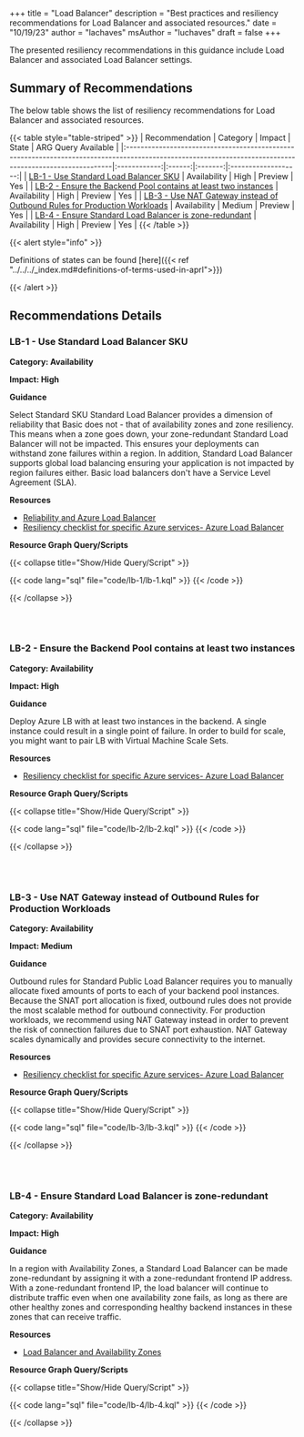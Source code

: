 +++
title = "Load Balancer"
description = "Best practices and resiliency recommendations for Load Balancer and associated resources."
date = "10/19/23"
author = "lachaves"
msAuthor = "luchaves"
draft = false
+++

The presented resiliency recommendations in this guidance include Load Balancer and associated Load Balancer settings.

## Summary of Recommendations

The below table shows the list of resiliency recommendations for Load Balancer and associated resources.

{{< table style="table-striped" >}}
| Recommendation                                                                                                                                          |   Category   | Impact |  State  | ARG Query Available |
|:--------------------------------------------------------------------------------------------------------------------------------------------------------|:------------:|:------:|:-------:|:-------------------:|
| [LB-1 - Use Standard Load Balancer SKU](#lb-1---use-standard-load-balancer-sku)                                                                         | Availability |  High  | Preview |         Yes         |
| [LB-2 - Ensure the Backend Pool contains at least two instances](#lb-2---ensure-the-backend-pool-contains-at-least-two-instances)                       | Availability |  High  | Preview |         Yes         |
| [LB-3 - Use NAT Gateway instead of Outbound Rules for Production Workloads](#lb-3---use-nat-gateway-instead-of-outbound-rules-for-production-workloads) | Availability | Medium | Preview |         Yes         |
| [LB-4 - Ensure Standard Load Balancer is zone-redundant](#lb-4---ensure-standard-load-balancer-is-zone-redundant)                                       | Availability |  High  | Preview |         Yes         |
{{< /table >}}

{{< alert style="info" >}}

Definitions of states can be found [here]({{< ref "../../../_index.md#definitions-of-terms-used-in-aprl">}})

{{< /alert >}}

## Recommendations Details

### LB-1 - Use Standard Load Balancer SKU

**Category: Availability**

**Impact: High**

**Guidance**

Select Standard SKU Standard Load Balancer provides a dimension of reliability that Basic does not - that of availability zones and zone resiliency. This means when a zone goes down, your zone-redundant Standard Load Balancer will not be impacted. This ensures your deployments can withstand zone failures within a region. In addition, Standard Load Balancer supports global load balancing ensuring your application is not impacted by region failures either. Basic load balancers don't have a Service Level Agreement (SLA).

**Resources**

- [Reliability and Azure Load Balancer](https://learn.microsoft.com/ja-jp/azure/architecture/framework/services/networking/azure-load-balancer/reliability)
- [Resiliency checklist for specific Azure services- Azure Load Balancer](https://learn.microsoft.com/ja-jp/azure/architecture/checklist/resiliency-per-service#azure-load-balancer)

**Resource Graph Query/Scripts**

{{< collapse title="Show/Hide Query/Script" >}}

{{< code lang="sql" file="code/lb-1/lb-1.kql" >}} {{< /code >}}

{{< /collapse >}}

<br><br>

### LB-2 - Ensure the Backend Pool contains at least two instances

**Category: Availability**

**Impact: High**

**Guidance**

 Deploy Azure LB with at least two instances in the backend. A single instance could result in a single point of failure. In order to build for scale, you might want to pair LB with Virtual Machine Scale Sets.

**Resources**

- [Resiliency checklist for specific Azure services- Azure Load Balancer](https://learn.microsoft.com/ja-jp/azure/architecture/checklist/resiliency-per-service#azure-load-balancer)

**Resource Graph Query/Scripts**

{{< collapse title="Show/Hide Query/Script" >}}

{{< code lang="sql" file="code/lb-2/lb-2.kql" >}} {{< /code >}}

{{< /collapse >}}

<br><br>

### LB-3 - Use NAT Gateway instead of Outbound Rules for Production Workloads

**Category: Availability**

**Impact: Medium**

**Guidance**

Outbound rules for Standard Public Load Balancer requires you to manually allocate fixed amounts of ports to each of your backend pool instances. Because the SNAT port allocation is fixed, outbound rules does not provide the most scalable method for outbound connectivity. For production workloads, we recommend using NAT Gateway instead in order to prevent the risk of connection failures due to SNAT port exhaustion. NAT Gateway scales dynamically and provides secure connectivity to the internet.

**Resources**

- [Resiliency checklist for specific Azure services- Azure Load Balancer](https://learn.microsoft.com/ja-jp/azure/architecture/checklist/resiliency-per-service#azure-load-balancer)

**Resource Graph Query/Scripts**

{{< collapse title="Show/Hide Query/Script" >}}

{{< code lang="sql" file="code/lb-3/lb-3.kql" >}} {{< /code >}}

{{< /collapse >}}

<br><br>

### LB-4 - Ensure Standard Load Balancer is zone-redundant

**Category: Availability**

**Impact: High**

**Guidance**

In a region with Availability Zones, a Standard Load Balancer can be made zone-redundant by assigning it with a zone-redundant frontend IP address. With a zone-redundant frontend IP, the load balancer will continue to distribute traffic even when one availability zone fails, as long as there are other healthy zones and corresponding healthy backend instances in these zones that can receive traffic.

**Resources**

- [Load Balancer and Availability Zones](https://learn.microsoft.com/ja-jp/azure/load-balancer/load-balancer-standard-availability-zones#zone-redundant)

**Resource Graph Query/Scripts**

{{< collapse title="Show/Hide Query/Script" >}}

{{< code lang="sql" file="code/lb-4/lb-4.kql" >}} {{< /code >}}

{{< /collapse >}}

<br><br>
